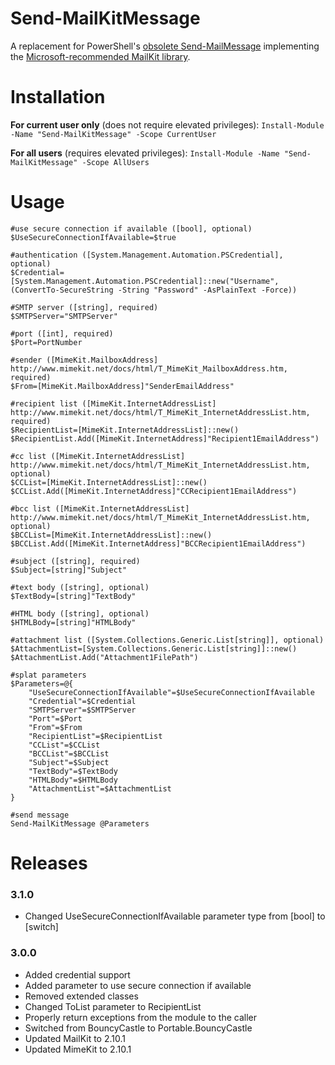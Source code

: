 # Send-MailKitMessage

A replacement for PowerShell's [obsolete Send-MailMessage](https://docs.microsoft.com/en-us/powershell/module/microsoft.powershell.utility/send-mailmessage?view=powershell-7.1#description) implementing the [Microsoft-recommended MailKit library](https://docs.microsoft.com/en-us/dotnet/api/system.net.mail.smtpclient?view=net-5.0#remarks).

# Installation  

**For current user only** (does not require elevated privileges): ```Install-Module -Name "Send-MailKitMessage" -Scope CurrentUser```  
 
**For all users** (requires elevated privileges): ```Install-Module -Name "Send-MailKitMessage" -Scope AllUsers```  

# Usage

```
#use secure connection if available ([bool], optional)
$UseSecureConnectionIfAvailable=$true

#authentication ([System.Management.Automation.PSCredential], optional)
$Credential=[System.Management.Automation.PSCredential]::new("Username", (ConvertTo-SecureString -String "Password" -AsPlainText -Force))

#SMTP server ([string], required)
$SMTPServer="SMTPServer"

#port ([int], required)
$Port=PortNumber

#sender ([MimeKit.MailboxAddress] http://www.mimekit.net/docs/html/T_MimeKit_MailboxAddress.htm, required)
$From=[MimeKit.MailboxAddress]"SenderEmailAddress"

#recipient list ([MimeKit.InternetAddressList] http://www.mimekit.net/docs/html/T_MimeKit_InternetAddressList.htm, required)
$RecipientList=[MimeKit.InternetAddressList]::new()
$RecipientList.Add([MimeKit.InternetAddress]"Recipient1EmailAddress")

#cc list ([MimeKit.InternetAddressList] http://www.mimekit.net/docs/html/T_MimeKit_InternetAddressList.htm, optional)
$CCList=[MimeKit.InternetAddressList]::new()
$CCList.Add([MimeKit.InternetAddress]"CCRecipient1EmailAddress")

#bcc list ([MimeKit.InternetAddressList] http://www.mimekit.net/docs/html/T_MimeKit_InternetAddressList.htm, optional)
$BCCList=[MimeKit.InternetAddressList]::new()
$BCCList.Add([MimeKit.InternetAddress]"BCCRecipient1EmailAddress")

#subject ([string], required)
$Subject=[string]"Subject"

#text body ([string], optional)
$TextBody=[string]"TextBody"

#HTML body ([string], optional)
$HTMLBody=[string]"HTMLBody"

#attachment list ([System.Collections.Generic.List[string]], optional)
$AttachmentList=[System.Collections.Generic.List[string]]::new()
$AttachmentList.Add("Attachment1FilePath")

#splat parameters
$Parameters=@{
    "UseSecureConnectionIfAvailable"=$UseSecureConnectionIfAvailable    
    "Credential"=$Credential
    "SMTPServer"=$SMTPServer
    "Port"=$Port
    "From"=$From
    "RecipientList"=$RecipientList
    "CCList"=$CCList
    "BCCList"=$BCCList
    "Subject"=$Subject
    "TextBody"=$TextBody
    "HTMLBody"=$HTMLBody
    "AttachmentList"=$AttachmentList
}

#send message
Send-MailKitMessage @Parameters
```

# Releases
### 3.1.0
* Changed UseSecureConnectionIfAvailable parameter type from [bool] to [switch]

### 3.0.0
* Added credential support
* Added parameter to use secure connection if available
* Removed extended classes
* Changed ToList parameter to RecipientList
* Properly return exceptions from the module to the caller
* Switched from BouncyCastle to Portable.BouncyCastle
* Updated MailKit to 2.10.1
* Updated MimeKit to 2.10.1
